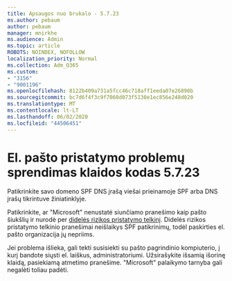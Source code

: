 ```yaml
---
title: Apsaugos nuo brukalo - 5.7.23
ms.author: pebaum
author: pebaum
manager: mnirkhe
ms.audience: Admin
ms.topic: article
ROBOTS: NOINDEX, NOFOLLOW
localization_priority: Normal
ms.collection: Adm_O365
ms.custom:
- "3156"
- "9001196"
ms.openlocfilehash: 8122b409a731a5fcc46c718aff1eeda07e26890b
ms.sourcegitcommit: bc7d6f4f3c9f7060d073f5130e1ec856e248d020
ms.translationtype: MT
ms.contentlocale: lt-LT
ms.lasthandoff: 06/02/2020
ms.locfileid: "44506451"
---
```

# <a name="fix-email-delivery-issues-for-error-code-5723"></a>El. pašto pristatymo problemų sprendimas klaidos kodas 5.7.23

Patikrinkite savo domeno SPF DNS įrašą viešai prieinamoje SPF arba DNS įrašų tikrintuve žiniatinklyje.

Patikrinkite, ar "Microsoft" nenustatė siunčiamo pranešimo kaip pašto šiukšlių ir nurodė per [didelės rizikos pristatymo telkinį](https://docs.microsoft.com/microsoft-365/security/office-365-security/high-risk-delivery-pool-for-outbound-messages). Didelės rizikos pristatymo telkinio pranešimai neišlaikys SPF patikrinimų, todėl paskirties el. pašto organizacija jų nepriims.

Jei problema išlieka, gali tekti susisiekti su pašto pagrindinio kompiuterio, į kurį bandote siųsti el. laiškus, administratoriumi. Užsirašykite išsamią išorinę klaidą, pasiekiamą atmetimo pranešime. "Microsoft" palaikymo tarnyba gali negalėti toliau padėti.
